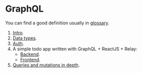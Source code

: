 # GraphQL

You can find a good definition usually in [glossary](./docs/glossary.md).

1. [Intro](./docs/intro.md).
2. [Data types](./docs/data-types.md).
3. [Auth](./docs/auth.md).
4. A simple todo app written with GraphQL + ReactJS + Relay:
   - [Backend](./apps/todo-backend/README.md).
   - [Frontend]().
5. [Queries and mutations in depth](./docs/queries-and-mutations.md).
